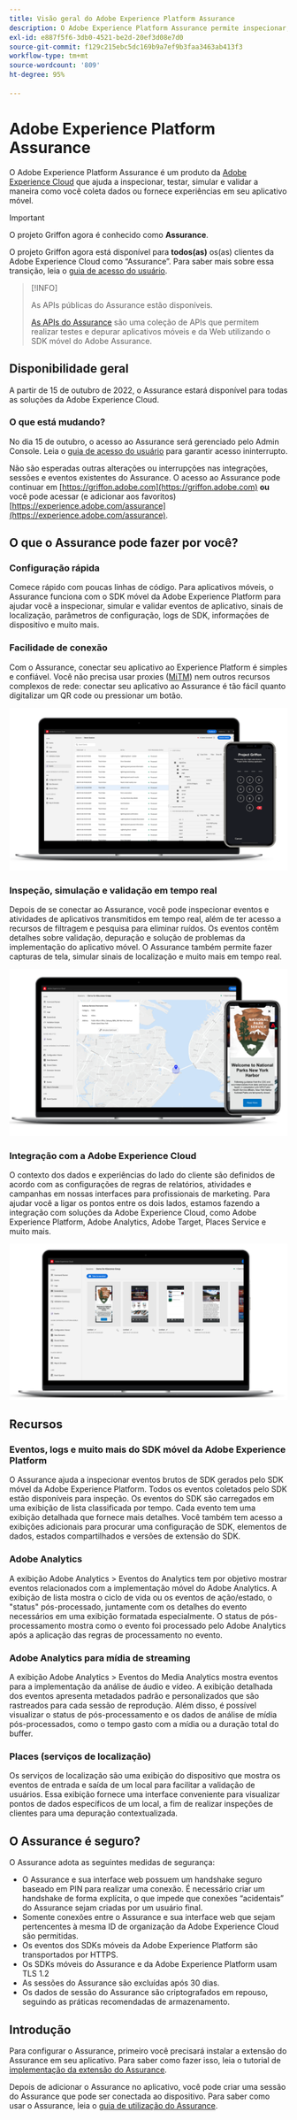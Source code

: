 ```yaml
---
title: Visão geral do Adobe Experience Platform Assurance
description: O Adobe Experience Platform Assurance permite inspecionar, testar, simular e validar como você coleta dados ou veicula experiências em seus aplicativos móveis.
exl-id: e887f5f6-3db0-4521-be2d-20ef3d08e7d0
source-git-commit: f129c215ebc5dc169b9a7ef9b3faa3463ab413f3
workflow-type: tm+mt
source-wordcount: '809'
ht-degree: 95%

---
```


# Adobe Experience Platform Assurance

O Adobe Experience Platform Assurance é um produto da [Adobe Experience Cloud](https://www.adobe.com/br/experience-cloud.html) que ajuda a inspecionar, testar, simular e validar a maneira como você coleta dados ou fornece experiências em seu aplicativo móvel.

>[!IMPORTANT]
>
> O projeto Griffon agora é conhecido como **Assurance**.
>
> O projeto Griffon agora está disponível para **todos(as)** os(as) clientes da Adobe Experience Cloud como “Assurance”. Para saber mais sobre essa transição, leia o [guia de acesso do usuário](./user-access.md).

>[!INFO]
>
>As APIs públicas do Assurance estão disponíveis.
>
>[As APIs do Assurance](https://developer.adobe.com/adobe-assurance-public-apis/) são uma coleção de APIs que permitem realizar testes e depurar aplicativos móveis e da Web utilizando o SDK móvel do Adobe Assurance.

## Disponibilidade geral

A partir de 15 de outubro de 2022, o Assurance estará disponível para todas as soluções da Adobe Experience Cloud.

### O que está mudando?

No dia 15 de outubro, o acesso ao Assurance será gerenciado pelo Admin Console. Leia o [guia de acesso do usuário](./user-access.md) para garantir acesso ininterrupto.

Não são esperadas outras alterações ou interrupções nas integrações, sessões e eventos existentes do Assurance. O acesso ao Assurance pode continuar em [https://griffon.adobe.com](https://griffon.adobe.com) **ou** você pode acessar (e adicionar aos favoritos) [https://experience.adobe.com/assurance](https://experience.adobe.com/assurance).

## O que o Assurance pode fazer por você?

### Configuração rápida

Comece rápido com poucas linhas de código. Para aplicativos móveis, o Assurance funciona com o SDK móvel da Adobe Experience Platform para ajudar você a inspecionar, simular e validar eventos de aplicativo, sinais de localização, parâmetros de configuração, logs de SDK, informações de dispositivo e muito mais.

### Facilidade de conexão

Com o Assurance, conectar seu aplicativo ao Experience Platform é simples e confiável. Você não precisa usar proxies ([MiTM](https://en.wikipedia.org/wiki/Man-in-the-middle_attack)) nem outros recursos complexos de rede: conectar seu aplicativo ao Assurance é tão fácil quanto digitalizar um QR code ou pressionar um botão.

![](./images/index/no-hassle-connection.png)

### Inspeção, simulação e validação em tempo real

Depois de se conectar ao Assurance, você pode inspecionar eventos e atividades de aplicativos transmitidos em tempo real, além de ter acesso a recursos de filtragem e pesquisa para eliminar ruídos. Os eventos contêm detalhes sobre validação, depuração e solução de problemas da implementação do aplicativo móvel. O Assurance também permite fazer capturas de tela, simular sinais de localização e muito mais em tempo real.

![](./images/index/real-time-insepction.png)

### Integração com a Adobe Experience Cloud

O contexto dos dados e experiências do lado do cliente são definidos de acordo com as configurações de regras de relatórios, atividades e campanhas em nossas interfaces para profissionais de marketing. Para ajudar você a ligar os pontos entre os dois lados, estamos fazendo a integração com soluções da Adobe Experience Cloud, como Adobe Experience Platform, Adobe Analytics, Adobe Target, Places Service e muito mais.

![](./images/index/integration.png)

## Recursos

### Eventos, logs e muito mais do SDK móvel da Adobe Experience Platform

O Assurance ajuda a inspecionar eventos brutos de SDK gerados pelo SDK móvel da Adobe Experience Platform. Todos os eventos coletados pelo SDK estão disponíveis para inspeção. Os eventos do SDK são carregados em uma exibição de lista classificada por tempo. Cada evento tem uma exibição detalhada que fornece mais detalhes. Você também tem acesso a exibições adicionais para procurar uma configuração de SDK, elementos de dados, estados compartilhados e versões de extensão do SDK.

### Adobe Analytics

A exibição Adobe Analytics > Eventos do Analytics tem por objetivo mostrar eventos relacionados com a implementação móvel do Adobe Analytics. A exibição de lista mostra o ciclo de vida ou os eventos de ação/estado, o &quot;status&quot; pós-processado, juntamente com os detalhes do evento necessários em uma exibição formatada especialmente. O status de pós-processamento mostra como o evento foi processado pelo Adobe Analytics após a aplicação das regras de processamento no evento.

### Adobe Analytics para mídia de streaming

A exibição Adobe Analytics > Eventos do Media Analytics mostra eventos para a implementação da análise de áudio e vídeo. A exibição detalhada dos eventos apresenta metadados padrão e personalizados que são rastreados para cada sessão de reprodução. Além disso, é possível visualizar o status de pós-processamento e os dados de análise de mídia pós-processados, como o tempo gasto com a mídia ou a duração total do buffer.

### Places (serviços de localização)

Os serviços de localização são uma exibição do dispositivo que mostra os eventos de entrada e saída de um local para facilitar a validação de usuários. Essa exibição fornece uma interface conveniente para visualizar pontos de dados específicos de um local, a fim de realizar inspeções de clientes para uma depuração contextualizada.

## O Assurance é seguro?

O Assurance adota as seguintes medidas de segurança:

* O Assurance e sua interface web possuem um handshake seguro baseado em PIN para realizar uma conexão. É necessário criar um handshake de forma explícita, o que impede que conexões “acidentais” do Assurance sejam criadas por um usuário final.
* Somente conexões entre o Assurance e sua interface web que sejam pertencentes à mesma ID de organização da Adobe Experience Cloud são permitidas.
* Os eventos dos SDKs móveis da Adobe Experience Platform são transportados por HTTPS.
* Os SDKs móveis do Assurance e da Adobe Experience Platform usam TLS 1.2
* As sessões do Assurance são excluídas após 30 dias.
* Os dados de sessão do Assurance são criptografados em repouso, seguindo as práticas recomendadas de armazenamento.

## Introdução

Para configurar o Assurance, primeiro você precisará instalar a extensão do Assurance em seu aplicativo. Para saber como fazer isso, leia o tutorial de [implementação da extensão do Assurance](https://developer.adobe.com/client-sdks/documentation/platform-assurance-sdk/#add-the-aep-assurance-extension-to-your-app).

Depois de adicionar o Assurance no aplicativo, você pode criar uma sessão do Assurance que pode ser conectada ao dispositivo. Para saber como usar o Assurance, leia o [guia de utilização do Assurance](./tutorials/using-assurance.md).
